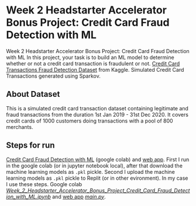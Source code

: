 # Week 2 Headstarter Accelerator Bonus Project: Credit Card Fraud Detection with ML
Week 2 Headstarter Accelerator Bonus Project: Credit Card Fraud Detection with ML
In this project, your task is to build an ML model to determine whether or not a credit card transaction is fraudulent or not.
[Credit Card Transactions Fraud Detection Dataset](https://www.kaggle.com/datasets/kartik2112/fraud-detection/data) from Kaggle. Simulated Credit Card Transactions generated using Sparkov.

## About Dataset

This is a simulated credit card transaction dataset containing legitimate and fraud transactions from the duration 1st Jan 2019 - 31st Dec 2020. It covers credit cards of 1000 customers doing transactions with a pool of 800 merchants.

## Steps for run
[Credit Card Fraud Detection with ML](https://github.com/AslauAlexandru/Week-2-Headstarter-Accelerator-Bonus-Project-Credit-Card-Fraud-Detection-with-ML/blob/main/Week_2_Headstarter_Accelerator_Bonus_Project_Credit_Card_Fraud_Detection_with_ML.ipynb) (google colab) and [web app](https://github.com/AslauAlexandru/Week-2-Headstarter-Accelerator-Bonus-Project-Credit-Card-Fraud-Detection-with-ML/blob/main/main.py).
First I run in the google colab (or in jupyter notebook local), after that download the machine learning models as ```.pkl``` pickle. Second I upload the machine learning models as ```.pkl``` pickle to Replit (or in other evironment). In my case I use these steps. Google colab [*Week_2_Headstarter_Accelerator_Bonus_Project_Credit_Card_Fraud_Detection_with_ML.ipynb*](https://github.com/AslauAlexandru/Week-2-Headstarter-Accelerator-Bonus-Project-Credit-Card-Fraud-Detection-with-ML/blob/main/Week_2_Headstarter_Accelerator_Bonus_Project_Credit_Card_Fraud_Detection_with_ML.ipynb) and [web app](https://github.com/AslauAlexandru/Week-2-Headstarter-Accelerator-Bonus-Project-Credit-Card-Fraud-Detection-with-ML/blob/main/main.py) [*main.py*](https://github.com/AslauAlexandru/Week-2-Headstarter-Accelerator-Bonus-Project-Credit-Card-Fraud-Detection-with-ML/blob/main/main.py).

